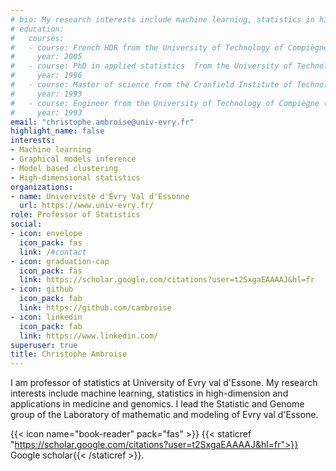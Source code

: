 ```yaml
---
# bio: My research interests include machine learning, statistics in high-dimension and applications in medicine and genomics.
# education:
#   courses:
#   - course: French HDR from the University of Technology of Compiègne (France)
#     year: 2005
#   - course: PhD in applied statistics  from the University of Technology of Compiègne (France)
#     year: 1996
#   - course: Master of science from the Cranfield Institute of Technology (UK).
#     year: 1993
#   - course: Engineer from the University of Technology of Compiègne (UTC, France)
#     year: 1993
email: "christophe.ambroise@univ-evry.fr"
highlight_name: false
interests:
- Machine learning
- Graphical models inference
- Model based clustering
- High-dimensional statistics
organizations:
- name: Univervisté d'Évry Val d'Essonne
  url: https://www.univ-evry.fr/
role: Professor of Statistics
social:
- icon: envelope
  icon_pack: fas
  link: /#contact
- icon: graduation-cap
  icon_pack: fas
  link: https://scholar.google.com/citations?user=t2SxgaEAAAAJ&hl=fr
- icon: github
  icon_pack: fab
  link: https://github.com/cambroise
- icon: linkedin
  icon_pack: fab
  link: https://www.linkedin.com/
superuser: true
title: Christophe Ambroise
---
```


I am  professor of statistics at University of Evry val d'Essone. My research interests include machine learning, statistics in high-dimension and applications in medicine and genomics. I lead the Statistic and Genome group of the Laboratory of mathematic and modeling of Evry val d'Essone.

<!-- 
{{< icon name="download" pack="fas" >}}  my {{< staticref "media/resume-cambroise.pdf" "newtab" >}}resumé{{< /staticref >}}.
-->

{{< icon name="book-reader" pack="fas" >}}   {{< staticref "https://scholar.google.com/citations?user=t2SxgaEAAAAJ&hl=fr">}}  Google scholar{{< /staticref >}}.

